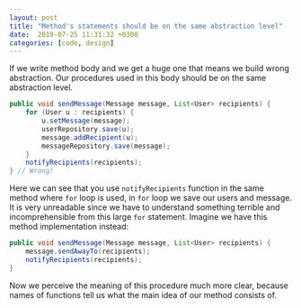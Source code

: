 ```yaml
---
layout: post
title: "Method's statements should be on the same abstraction level"
date:  2019-07-25 11:31:32 +0300
categories: [code, design]
---
```

If we write method body and we get a huge one that means we build wrong abstraction.
Our procedures used in this body should be on the same abstraction level.
```java
public void sendMessage(Message message, List<User> recipients) {
    for (User u : recipients) {
        u.setMessage(message);
        userRepository.save(u);
        message.addRecipient(u);
        messageRepository.save(message);
    }
    notifyRecipients(recipients);
} // Wrong!
```
Here we can see that you use `notifyRecipients` function in the same method where `for` loop is used, in `for` loop we save our users and message. It is very unreadable since we have to understand something terrible and incomprehensible from this large `for` statement.
Imagine we have this method implementation instead:
```java
public void sendMessage(Message message, List<User> recipients) {
    message.sendAwayTo(recipients);
    notifyRecipients(recipients);
}
```
Now we perceive the meaning of this procedure much more clear, because names of functions tell us what the main idea of our method consists of.
